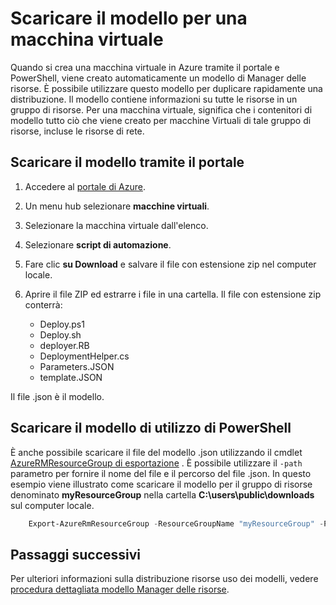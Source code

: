 <properties
    pageTitle="Creare un'immagine di macchine Virtuali da una macchina virtuale Azure | Microsoft Azure"
    description="Informazioni su come creare un'immagine di macchine Virtuali GRG da una macchina virtuale Azure esistente creato nel modello di distribuzione di Manager delle risorse"
    services="virtual-machines-windows"
    documentationCenter=""
    authors="cynthn"
    manager="timlt"
    editor=""
    tags="azure-resource-manager"/>

<tags
    ms.service="virtual-machines-windows"
    ms.workload="infrastructure-services"
    ms.tgt_pltfrm="vm-windows"
    ms.devlang="na"
    ms.topic="article"
    ms.date="10/10/2016"
    ms.author="cynthn"/>


# <a name="download-the-template-for-a-vm"></a>Scaricare il modello per una macchina virtuale

Quando si crea una macchina virtuale in Azure tramite il portale e PowerShell, viene creato automaticamente un modello di Manager delle risorse. È possibile utilizzare questo modello per duplicare rapidamente una distribuzione. Il modello contiene informazioni su tutte le risorse in un gruppo di risorse. Per una macchina virtuale, significa che i contenitori di modello tutto ciò che viene creato per macchine Virtuali di tale gruppo di risorse, incluse le risorse di rete.

## <a name="download-the-template-using-the-portal"></a>Scaricare il modello tramite il portale

1. Accedere al [portale di Azure](https://portal.azure.com/).
2. Un menu hub selezionare **macchine virtuali**.
3. Selezionare la macchina virtuale dall'elenco.
5. Selezionare **script di automazione**.
6. Fare clic **su Download** e salvare il file con estensione zip nel computer locale.
7. Aprire il file ZIP ed estrarre i file in una cartella. Il file con estensione zip conterrà:
    
    - Deploy.ps1
    - Deploy.sh 
    - deployer.RB
    - DeploymentHelper.cs
    - Parameters.JSON
    - template.JSON

Il file .json è il modello.
    
## <a name="download-the-template-using-powershell"></a>Scaricare il modello di utilizzo di PowerShell

È anche possibile scaricare il file del modello .json utilizzando il cmdlet [AzureRMResourceGroup di esportazione](https://msdn.microsoft.com/library/mt715427.aspx) . È possibile utilizzare il `-path` parametro per fornire il nome del file e il percorso del file .json. In questo esempio viene illustrato come scaricare il modello per il gruppo di risorse denominato **myResourceGroup** nella cartella **C:\users\public\downloads** sul computer locale.

```powershell
    Export-AzureRmResourceGroup -ResourceGroupName "myResourceGroup" -Path "C:\users\public\downloads"
```

## <a name="next-steps"></a>Passaggi successivi

Per ulteriori informazioni sulla distribuzione risorse uso dei modelli, vedere [procedura dettagliata modello Manager delle risorse](../resource-manager-template-walkthrough.md).
